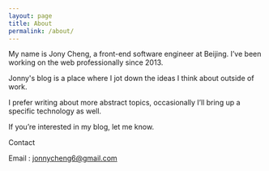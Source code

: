 ```yaml
---
layout: page
title: About
permalink: /about/
---
```


My name is Jony Cheng, a front-end software engineer at Beijing. I’ve been working on the web professionally since 2013.

Jonny's blog is a place where I jot down the ideas I think about outside of work.

I prefer writing about more abstract topics, occasionally I’ll bring up a specific technology as well.

If you’re interested in my blog, let me know.

Contact

Email : jonnycheng6@gmail.com


